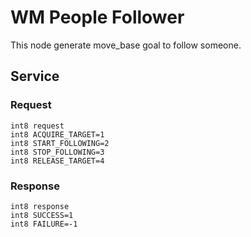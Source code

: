 # WM People Follower

This node generate move_base goal to follow someone.

## Service

### Request

```
int8 request
int8 ACQUIRE_TARGET=1
int8 START_FOLLOWING=2
int8 STOP_FOLLOWING=3
int8 RELEASE_TARGET=4
```

### Response

```
int8 response
int8 SUCCESS=1
int8 FAILURE=-1
```
